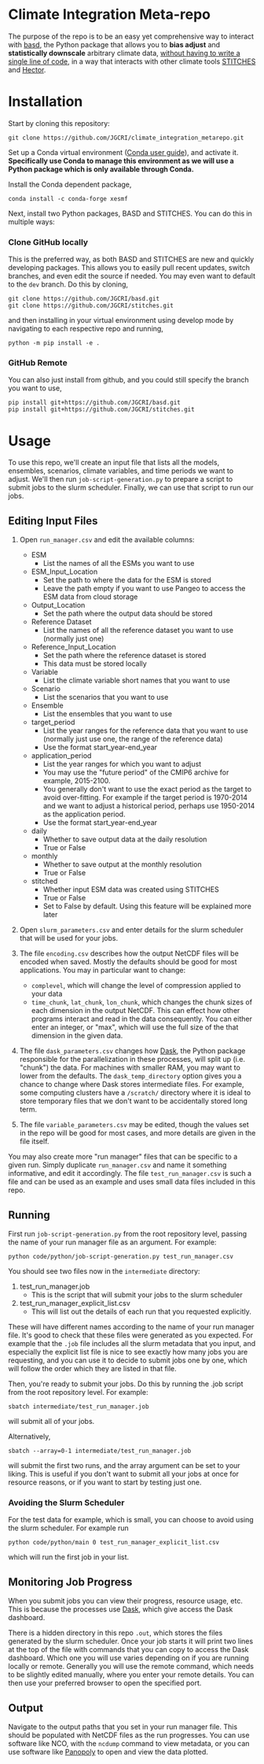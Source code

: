 # Climate Integration Meta-repo

The purpose of the repo is to be an easy yet comprehensive way to interact with [basd](https://github.com/JGCRI/basd), the Python package that allows you to **bias adjust** and **statistically downscale** arbitrary climate data, <u>without having to write a single line of code</u>, in a way that interacts with other climate tools [STITCHES](https://github.com/JGCRI/stitches) and [Hector](https://github.com/JGCRI/hector).

# Installation

Start by cloning this repository:

```
git clone https://github.com/JGCRI/climate_integration_metarepo.git
```

Set up a Conda virtual environment ([Conda user guide](https://conda.io/projects/conda/en/latest/user-guide/getting-started.html)), and activate it. **Specifically use Conda to manage this environment as we will use a Python package which is only available through Conda.**

Install the Conda dependent package,

```
conda install -c conda-forge xesmf
```

Next, install two Python packages, BASD and STITCHES. You can do this in multiple ways:

### Clone GitHub locally

This is the preferred way, as both BASD and STITCHES are new and quickly developing packages. This allows you to easily pull recent updates, switch branches, and even edit the source if needed. You may even want to default to the `dev` branch. Do this by cloning,

```
git clone https://github.com/JGCRI/basd.git
git clone https://github.com/JGCRI/stitches.git
```

and then installing in your virtual environment using develop mode by navigating to each respective repo and running, 

```
python -m pip install -e .
```


### GitHub Remote
You can also just install from github, and you could still specify the branch you want to use,

```
pip install git+https://github.com/JGCRI/basd.git
pip install git+https://github.com/JGCRI/stitches.git
```

# Usage

To use this repo, we'll create an input file that lists all the models, ensembles, scenarios, climate variables, and time periods we want to adjust. We'll then run `job-script-generation.py` to prepare a script to submit jobs to the slurm scheduler. Finally, we can use that script to run our jobs.

## Editing Input Files

1. Open `run_manager.csv` and edit the available columns:
    * ESM
        * List the names of all the ESMs you want to use
    * ESM_Input_Location
        * Set the path to where the data for the ESM is stored
        * Leave the path empty if you want to use Pangeo to access the ESM data from cloud storage
    * Output_Location
        * Set the path where the output data should be stored
    * Reference Dataset
        * List the names of all the reference dataset you want to use (normally just one)
    * Reference_Input_Location
        * Set the path where the reference dataset is stored
        * This data must be stored locally
    * Variable
        * List the climate variable short names that you want to use
    * Scenario
        * List the scenarios that you want to use
    * Ensemble
        * List the ensembles that you want to use
    * target_period
        * List the year ranges for the reference data that you want to use (normally just use one, the range of the reference data)
        * Use the format start_year-end_year
    * application_period
        * List the year ranges for which you want to adjust
        * You may use the "future period" of the CMIP6 archive for example, 2015-2100. 
        * You generally don't want to use the exact period as the target to avoid over-fitting. For example if the target period is 1970-2014 and we want to adjust a historical period, perhaps use 1950-2014 as the application period.
        * Use the format start_year-end_year
    * daily
        * Whether to save output data at the daily resolution
        * True or False
    * monthly
        * Whether to save output at the monthly resolution
        * True or False
    * stitched
        * Whether input ESM data was created using STITCHES
        * True or False
        * Set to False by default. Using this feature will be explained more later

2. Open `slurm_parameters.csv` and enter details for the slurm scheduler that will be used for your jobs.

3. The file `encoding.csv` describes how the output NetCDF files will be encoded when saved. Mostly the defaults should be good for most applications. You may in particular want to change: 
    * `complevel`, which will change the level of compression applied to your data
    * `time_chunk`, `lat_chunk`, `lon_chunk`, which changes the chunk sizes of each dimension in the output NetCDF. This can effect how other programs interact and read in the data consequently. You can either enter an integer, or "max", which will use the full size of the that dimension in the given data.

4. The file `dask_parameters.csv` changes how [Dask](https://www.dask.org/), the Python package responsible for the parallelization in these processes, will split up (i.e. "chunk") the data. For machines with smaller RAM, you may want to lower from the defaults. The `dask_temp_directory` option gives you a chance to change where Dask stores intermediate files. For example, some computing clusters have a `/scratch/` directory where it is ideal to store temporary files that we don't want to be accidentally stored long term.

5. The file `variable_parameters.csv` may be edited, though the values set in the repo will be good for most cases, and more details are given in the file itself.

You may also create more "run manager" files that can be specific to a given run. Simply duplicate `run_manager.csv` and name it something informative, and edit it accordingly. The file `test_run_manager.csv` is such a file and can be used as an example and uses small data files included in this repo.

## Running

First run `job-script-generation.py` from the root repository level, passing the name of your run manager file as an argument. For example:

```
python code/python/job-script-generation.py test_run_manager.csv
```

You should see two files now in the `intermediate` directory:
1. test_run_manager.job
    * This is the script that will submit your jobs to the slurm scheduler
2. test_run_manager_explicit_list.csv
    * This will list out the details of each run that you requested explicitly.

These will have different names according to the name of your run manager file. It's good to check that these files were generated as you expected. For example that the `.job` file includes all the slurm metadata that you input, and especially the explicit list file is nice to see exactly how many jobs you are requesting, and you can use it to decide to submit jobs one by one, which will follow the order which they are listed in that file.

Then, you're ready to submit your jobs. Do this by running the .job script from the root repository level. For example:
```
sbatch intermediate/test_run_manager.job
```
will submit all of your jobs.

Alternatively, 
```
sbatch --array=0-1 intermediate/test_run_manager.job
```
will submit the first two runs, and the array argument can be set to your liking. This is useful if you don't want to submit all your jobs at once for resource reasons, or if you want to start by testing just one.

### Avoiding the Slurm Scheduler

For the test data for example, which is small, you can choose to avoid using the slurm scheduler. For example run

```
python code/python/main 0 test_run_manager_explicit_list.csv
```
which will run the first job in your list.

## Monitoring Job Progress

When you submit jobs you can view their progress, resource usage, etc. This is because the processes use [Dask](https://www.dask.org/), which give access the Dask dashboard.

There is a hidden directory in this repo `.out`, which stores the files generated by the slurm scheduler. Once your job starts it will print two lines at the top of the file with commands that you can copy to access the Dask dashboard. Which one you will use varies depending on if you are running locally or remote. Generally you will use the remote command, which needs to be slightly edited manually, where you enter your remote details. You can then use your preferred browser to open the specified port.

## Output

Navigate to the output paths that you set in your run manager file. This should be populated with NetCDF files as the run progresses. You can use software like NCO, with the `ncdump` command to view metadata, or you can use software like [Panopoly](https://www.giss.nasa.gov/tools/panoply/) to open and view the data plotted.